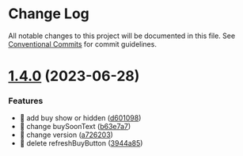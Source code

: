 # Change Log

All notable changes to this project will be documented in this file.
See [Conventional Commits](https://conventionalcommits.org) for commit guidelines.

# [1.4.0](https://github.com/Aurora-ptk/portkey-wallet/compare/did-v1.3.0...did-v1.4.0) (2023-06-28)

### Features

- 🎸 add buy show or hidden ([d601098](https://github.com/Aurora-ptk/portkey-wallet/commit/d601098244ba9329d41ad909d816348bbecc7081))
- 🎸 change buySoonText ([b63e7a7](https://github.com/Aurora-ptk/portkey-wallet/commit/b63e7a78ced5b98af2596784ec9272eb8d285838))
- 🎸 change version ([a726203](https://github.com/Aurora-ptk/portkey-wallet/commit/a726203ce148839bae96b70ab4502b1f459fed4d))
- 🎸 delete refreshBuyButton ([3944a85](https://github.com/Aurora-ptk/portkey-wallet/commit/3944a854e46222c6c80be5f71335a693961129f1))
